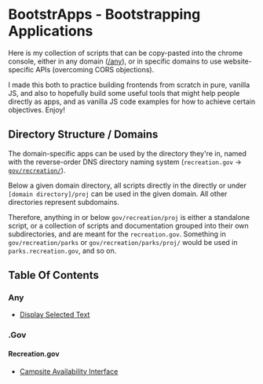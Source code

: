 # BootstrApps - Bootstrapping Applications

Here is my collection of scripts that can be copy-pasted into the chrome console, either in any domain ([/any]()), or in specific domains to use website-specific APIs (overcoming CORS objections).

I made this both to practice building frontends from scratch in pure, vanilla JS, and also to hopefully build some useful tools that might help people directly as apps, and as vanilla JS code examples for how to achieve certain objectives.  Enjoy!

## Directory Structure / Domains
The domain-specific apps can be used by the directory they're in, named with the reverse-order DNS directory naming system (`recreation.gov` -> [`gov/recreation/`]()).

Below a given domain directory, all scripts directly in the directly or under `[domain directory]/proj` can be used in the given domain.  All other directories represent subdomains.

Therefore, anything in or below `gov/recreation/proj` is either a standalone script, or a collection of scripts and documentation grouped into their own subdirectories, and are meant for the `recreation.gov`.  Something in `gov/recreation/parks` or `gov/recreation/parks/proj/` would be used in `parks.recreation.gov`, and so on.

## Table Of Contents
### Any
* [Display Selected Text](/any/displaySelectedText.js)

### .Gov
#### Recreation.gov
* [Campsite Availability Interface](/gov/recreation/proj/recreationGovAvailability/recreationGovAvailability.js)